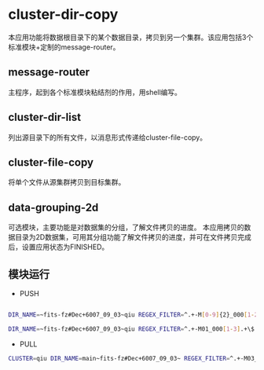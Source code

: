 # cluster-dir-copy

本应用功能将数据根目录下的某个数据目录，拷贝到另一个集群。该应用包括3个标准模块+定制的message-router。


## message-router

主程序，起到各个标准模块粘结剂的作用，用shell编写。

## cluster-dir-list

列出源目录下的所有文件，以消息形式传递给cluster-file-copy。

## cluster-file-copy

将单个文件从源集群拷贝到目标集群。

## data-grouping-2d

可选模块，主要功能是对数据集的分组，了解文件拷贝的进度。
本应用拷贝的数据目录为2D数据集，可用其分组功能了解文件拷贝的进度，并可在文件拷贝完成后，设置应用状态为FINISHED。

## 模块运行

- PUSH

```sh

DIR_NAME=~fits-fz#Dec+6007_09_03~qiu REGEX_FILTER=^.+-M[0-9]{2}_000[1-2].+\$ scalebox app create

DIR_NAME=~fits-fz#Dec+6007_09_03~qiu REGEX_FILTER=^.+-M01_000[1-3].+\$ scalebox app create

```

- PULL
```sh
CLUSTER=qiu DIR_NAME=main~fits-fz#Dec+6007_09_03~ REGEX_FILTER=^.+-M03_000[1-3].+\$ scalebox app create
```